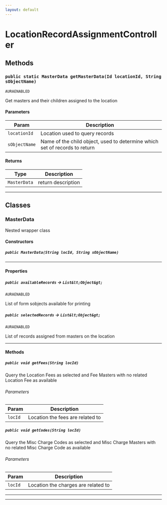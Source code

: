```yaml
---
layout: default
---
```

# LocationRecordAssignmentController
## Methods
### `public static MasterData getMasterData(Id locationId, String sObjectName)`

`AURAENABLED`

Get masters and their children assigned to the location

#### Parameters

|Param|Description|
|---|---|
|`locationId`|Location used to query records|
|`sObjectName`|Name of the child object, used to determine which set of records to return|

#### Returns

|Type|Description|
|---|---|
|`MasterData`|return description|

---
## Classes
### MasterData

Nested wrapper class

#### Constructors
##### `public MasterData(String locId, String sObjectName)`
---
#### Properties

##### `public availableRecords` → `List&lt;Object&gt;`

`AURAENABLED` 

List of form sobjects available for printing

##### `public selectedRecords` → `List&lt;Object&gt;`

`AURAENABLED` 

List of records assigned from masters on the location

---
#### Methods
##### `public void getFees(String locId)`

Query the Location Fees as selected and Fee Masters with no related Location Fee as available

###### Parameters

|Param|Description|
|---|---|
|`locId`|Location the fees are related to|

##### `public void getCodes(String locId)`

Query the Misc Charge Codes as selected and Misc Charge Masters with no related Misc Charge Code as available

###### Parameters

|Param|Description|
|---|---|
|`locId`|Location the charges are related to|

---

---
